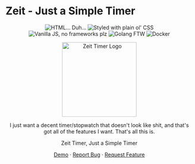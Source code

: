 # Zeit - Just a Simple Timer
<div align="center">

![HTML... Duh...](https://img.shields.io/badge/HTML5-E34F26?style=for-the-badge&logo=html5&logoColor=white)
![Styled with plain ol' CSS](https://img.shields.io/badge/CSS3-1572B6?style=for-the-badge&logo=css3&logoColor=white)
![Vanilla JS, no frameworks plz](https://img.shields.io/badge/JavaScript-323330?style=for-the-badge&logo=javascript&logoColor=F7DF1E)
![Golang FTW](https://img.shields.io/badge/Go-00ADD8?style=for-the-badge&logo=go&logoColor=white)
![Docker](https://img.shields.io/badge/Docker-2CA5E0?style=for-the-badge&logo=docker&logoColor=white)


<img src="https://raw.githubusercontent.com/arch-err/zeit/refs/heads/main/src/app/favicon.ico" alt="Zeit Timer Logo" width="200"/>

I just want a decent timer/stopwatch that doesn't look like shit, and that's got all of the features I want. That's all this is.

Zeit Timer, Just a Simple Timer

[Demo](https://arch-err.github.io/zeit/) · [Report Bug](https://github.com/arch-err/zeit/issues) · [Request Feature](https://github.com/arch-err/zeit/issues)
</div>
